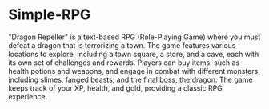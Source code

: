 # Simple-RPG
"Dragon Repeller" is a text-based RPG (Role-Playing Game) where you must defeat a dragon that is terrorizing a town. The game features various locations to explore, including a town square, a store, and a cave, each with its own set of challenges and rewards. Players can buy items, such as health potions and weapons, and engage in combat with different monsters, including slimes, fanged beasts, and the final boss, the dragon. The game keeps track of your XP, health, and gold, providing a classic RPG experience.
